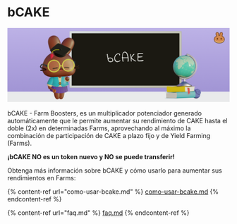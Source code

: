 # bCAKE

![](<../../../.gitbook/assets/image (1).png>)

bCAKE - Farm Boosters, es un multiplicador potenciador generado automáticamente que le permite aumentar su rendimiento de CAKE hasta el doble (2x) en determinadas Farms, aprovechando al máximo la combinación de participación de CAKE a plazo fijo y de Yield Farming (Farms).&#x20;

**¡bCAKE NO es un token nuevo y NO se puede transferir!**

Obtenga más información sobre bCAKE y cómo usarlo para aumentar sus rendimientos en Farms:

{% content-ref url="como-usar-bcake.md" %}
[como-usar-bcake.md](como-usar-bcake.md)
{% endcontent-ref %}

{% content-ref url="faq.md" %}
[faq.md](faq.md)
{% endcontent-ref %}
